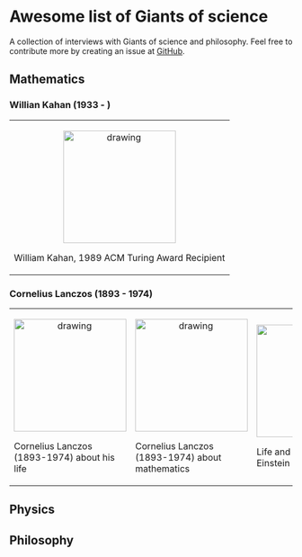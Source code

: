 # Awesome list of Giants of science

A collection of interviews with Giants of science and philosophy.
Feel free to contribute more by creating an issue at [GitHub](https://github.com/michalhabera/shouldersofgiants/issues).

## Mathematics

### Willian Kahan (1933 - )

<table border="0">
    <tr>
        <td>
            <p style="text-align: center;">
            <a href="http://www.youtube.com/watch?v=smrs6FfnCzs" target="_blank" rel="noopener noreferrer">
                <img src="http://img.youtube.com/vi/smrs6FfnCzs/0.jpg" alt="drawing" width="200"/>
            </a>
            <p>William Kahan, 1989 ACM Turing Award Recipient</p>
            </p>
        </td>
    </tr>
</table>


### Cornelius Lanczos (1893 - 1974)

<table border="0">
    <tr>
        <td>
            <p style="text-align: center;">
                <a href="http://www.youtube.com/watch?v=PO6xtSxB5Vg" target="_blank" rel="noopener noreferrer">
                    <img src="http://img.youtube.com/vi/PO6xtSxB5Vg/0.jpg" alt="drawing" width="200"/>
                </a>
                <p>Cornelius Lanczos (1893-1974) about his life</p>
            </p>
        </td>
        <td>
            <p style="text-align: center;">
            <a href="http://www.youtube.com/watch?v=avSHHi9QCjA" target="_blank" rel="noopener noreferrer">
                <img src="http://img.youtube.com/vi/avSHHi9QCjA/0.jpg" alt="drawing" width="200"/>
            </a>
            <p>Cornelius Lanczos (1893-1974) about mathematics</p>
            </p>
        </td>
        <td>
            <p style="text-align: center;">
            <a href="http://www.youtube.com/watch?v=Akf-aF06h5A" target="_blank" rel="noopener noreferrer">
                <img src="http://img.youtube.com/vi/Akf-aF06h5A/0.jpg" alt="drawing" width="200"/>
            </a>
            <p>Life and work of Albert Einstein (1879-1955)</p>
            </p>
        </td>
    </tr>
</table>

## Physics

## Philosophy
